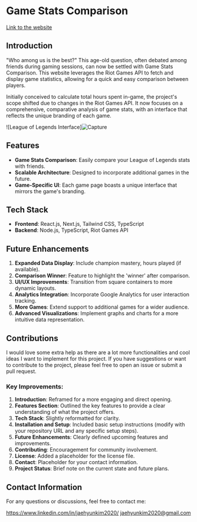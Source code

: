 
# Game Stats Comparison

[Link to the website](https://compare-game-stats.vercel.app/)

## Introduction

"Who among us is the best?" This age-old question, often debated among friends during gaming sessions, can now be settled with Game Stats Comparison. This website leverages the Riot Games API to fetch and display game statistics, allowing for a quick and easy comparison between players.

Initially conceived to calculate total hours spent in-game, the project's scope shifted due to changes in the Riot Games API. It now focuses on a comprehensive, comparative analysis of game stats, with an interface that reflects the unique branding of each game.

![League of Legends Interface]![Capture](https://github.com/jaehyunkim2020/league-stats/assets/77366570/b545d53f-86db-4d3d-94c4-50f54da89793)


## Features

- **Game Stats Comparison**: Easily compare your League of Legends stats with friends.
- **Scalable Architecture**: Designed to incorporate additional games in the future.
- **Game-Specific UI**: Each game page boasts a unique interface that mirrors the game's branding.

## Tech Stack

- **Frontend**: React.js, Next.js, Tailwind CSS, TypeScript
- **Backend**: Node.js, TypeScript, Riot Games API

## Future Enhancements

1. **Expanded Data Display**: Include champion mastery, hours played (if available).
2. **Comparison Winner**: Feature to highlight the 'winner' after comparison.
3. **UI/UX Improvements**: Transition from square containers to more dynamic layouts.
4. **Analytics Integration**: Incorporate Google Analytics for user interaction tracking.
5. **More Games**: Extend support to additional games for a wider audience.
6. **Advanced Visualizations**: Implement graphs and charts for a more intuitive data representation.

## Contributions

I would love some extra help as there are a lot more functionalities and cool ideas I want to implement for this project. If you have suggestions or want to contribute to the project, please feel free to open an issue or submit a pull request.


### Key Improvements:
1. **Introduction**: Reframed for a more engaging and direct opening.
2. **Features Section**: Outlined the key features to provide a clear understanding of what the project offers.
3. **Tech Stack**: Slightly reformatted for clarity.
4. **Installation and Setup**: Included basic setup instructions (modify with your repository URL and any specific setup steps).
5. **Future Enhancements**: Clearly defined upcoming features and improvements.
6. **Contributing**: Encouragement for community involvement.
7. **License**: Added a placeholder for the license file.
8. **Contact**: Placeholder for your contact information.
9. **Project Status**: Brief note on the current state and future plans.

## Contact Information

For any questions or discussions, feel free to contact me:

https://www.linkedin.com/in/jaehyunkim2020/
jaehyunkim2020@gmail.com
